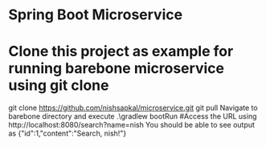 # Spring Boot Microservice 
# Clone this project as example for running barebone microservice using git clone 
  git  clone https://github.com/nishsapkal/microservice.git
  git pull
  Navigate to barebone directory and execute .\gradlew bootRun
#Access the URL using http://localhost:8080/search?name=nish
You should be able to see output as 
{"id":1,"content":"Search, nish!"}

